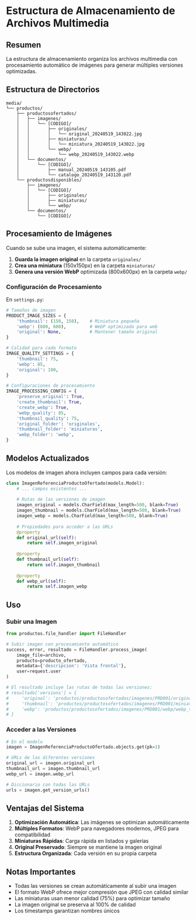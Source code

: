 # Estructura de Almacenamiento de Archivos Multimedia

## Resumen

La estructura de almacenamiento organiza los archivos multimedia con procesamiento automático de imágenes para generar múltiples versiones optimizadas.

## Estructura de Directorios

```
media/
└── productos/
    ├── productosofertados/
    │   ├── imagenes/
    │   │   └── [CODIGO]/
    │   │       ├── originales/
    │   │       │   └── original_20240519_143022.jpg
    │   │       ├── miniaturas/
    │   │       │   └── miniatura_20240519_143022.jpg
    │   │       └── webp/
    │   │           └── webp_20240519_143022.webp
    │   └── documentos/
    │       └── [CODIGO]/
    │           ├── manual_20240519_143105.pdf
    │           └── catalogo_20240519_143120.pdf
    └── productosdisponibles/
        ├── imagenes/
        │   └── [CODIGO]/
        │       ├── originales/
        │       ├── miniaturas/
        │       └── webp/
        └── documentos/
            └── [CODIGO]/
```

## Procesamiento de Imágenes

Cuando se sube una imagen, el sistema automáticamente:

1. **Guarda la imagen original** en la carpeta `originales/`
2. **Crea una miniatura** (150x150px) en la carpeta `miniaturas/`
3. **Genera una versión WebP** optimizada (800x600px) en la carpeta `webp/`

### Configuración de Procesamiento

En `settings.py`:

```python
# Tamaños de imagen
PRODUCT_IMAGE_SIZES = {
    'thumbnail': (150, 150),    # Miniatura pequeña
    'webp': (800, 600),         # WebP optimizado para web
    'original': None,           # Mantener tamaño original
}

# Calidad para cada formato
IMAGE_QUALITY_SETTINGS = {
    'thumbnail': 75,
    'webp': 85,
    'original': 100,
}

# Configuraciones de procesamiento
IMAGE_PROCESSING_CONFIG = {
    'preserve_original': True,
    'create_thumbnail': True,
    'create_webp': True,
    'webp_quality': 85,
    'thumbnail_quality': 75,
    'original_folder': 'originales',
    'thumbnail_folder': 'miniaturas',
    'webp_folder': 'webp',
}
```

## Modelos Actualizados

Los modelos de imagen ahora incluyen campos para cada versión:

```python
class ImagenReferenciaProductoOfertado(models.Model):
    # ... campos existentes ...
    
    # Rutas de las versiones de imagen
    imagen_original = models.CharField(max_length=500, blank=True)
    imagen_thumbnail = models.CharField(max_length=500, blank=True)
    imagen_webp = models.CharField(max_length=500, blank=True)
    
    # Propiedades para acceder a las URLs
    @property
    def original_url(self):
        return self.imagen_original
    
    @property
    def thumbnail_url(self):
        return self.imagen_thumbnail
    
    @property
    def webp_url(self):
        return self.imagen_webp
```

## Uso

### Subir una Imagen

```python
from productos.file_handler import FileHandler

# Subir imagen con procesamiento automático
success, error, resultado = FileHandler.process_image(
    image_file=archivo,
    producto=producto_ofertado,
    metadata={'descripcion': 'Vista frontal'},
    user=request.user
)

# El resultado incluye las rutas de todas las versiones:
# resultado['versions'] = {
#     'original': 'productos/productosofertados/imagenes/PRD001/originales/original_timestamp.jpg',
#     'thumbnail': 'productos/productosofertados/imagenes/PRD001/miniaturas/miniatura_timestamp.jpg',
#     'webp': 'productos/productosofertados/imagenes/PRD001/webp/webp_timestamp.webp'
# }
```

### Acceder a las Versiones

```python
# En el modelo
imagen = ImagenReferenciaProductoOfertado.objects.get(pk=1)

# URLs de las diferentes versiones
original_url = imagen.original_url
thumbnail_url = imagen.thumbnail_url
webp_url = imagen.webp_url

# Diccionario con todas las URLs
urls = imagen.get_version_urls()
```

## Ventajas del Sistema

1. **Optimización Automática**: Las imágenes se optimizan automáticamente
2. **Múltiples Formatos**: WebP para navegadores modernos, JPEG para compatibilidad
3. **Miniaturas Rápidas**: Carga rápida en listados y galerías
4. **Original Preservado**: Siempre se mantiene la imagen original
5. **Estructura Organizada**: Cada versión en su propia carpeta

## Notas Importantes

- Todas las versiones se crean automáticamente al subir una imagen
- El formato WebP ofrece mejor compresión que JPEG con calidad similar
- Las miniaturas usan menor calidad (75%) para optimizar tamaño
- La imagen original se preserva al 100% de calidad
- Los timestamps garantizan nombres únicos